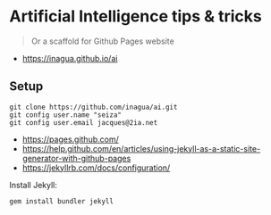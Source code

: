 # Artificial Intelligence tips & tricks

> Or a scaffold for Github Pages website

- https://inagua.github.io/ai

## Setup

```
git clone https://github.com/inagua/ai.git
git config user.name "seiza"
git config user.email jacques@2ia.net
```

- https://pages.github.com/
- https://help.github.com/en/articles/using-jekyll-as-a-static-site-generator-with-github-pages
- https://jekyllrb.com/docs/configuration/

Install Jekyll:

```
gem install bundler jekyll
```